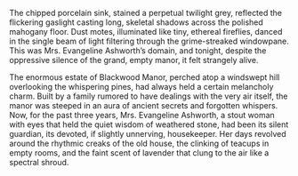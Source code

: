 The chipped porcelain sink, stained a perpetual twilight grey, reflected the flickering gaslight casting long, skeletal shadows across the polished mahogany floor.  Dust motes, illuminated like tiny, ethereal fireflies, danced in the single beam of light filtering through the grime-streaked windowpane.  This was Mrs. Evangeline Ashworth’s domain, and tonight, despite the oppressive silence of the grand, empty manor, it felt strangely alive.

The enormous estate of Blackwood Manor, perched atop a windswept hill overlooking the whispering pines, had always held a certain melancholy charm.  Built by a family rumored to have dealings with the very air itself, the manor was steeped in an aura of ancient secrets and forgotten whispers.  Now, for the past three years,  Mrs. Evangeline Ashworth, a stout woman with eyes that held the quiet wisdom of weathered stone, had been its silent guardian, its devoted, if slightly unnerving, housekeeper. Her days revolved around the rhythmic creaks of the old house, the clinking of teacups in empty rooms, and the faint scent of lavender that clung to the air like a spectral shroud.
